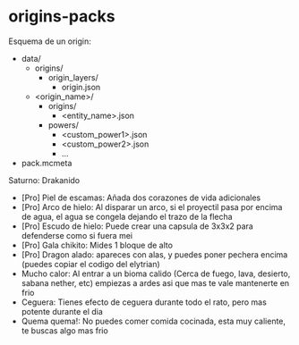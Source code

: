 # origins-packs
Esquema de un origin:
- data/
    - origins/
        - origin_layers/
            - origin.json
    - <origin_name>/
        - origins/
            - <entity_name>.json
        - powers/
            - <custom_power1>.json
            - <custom_power2>.json
            - ...
- pack.mcmeta

Saturno: Drakanido
- [Pro] Piel de escamas: Añada dos corazones de vida adicionales
- [Pro] Arco de hielo: Al disparar un arco, si el proyectil pasa por encima de agua, el agua se congela dejando el trazo de la flecha
- [Pro] Escudo de hielo: Puede crear una capsula de 3x3x2 para defenderse como si fuera mei
- [Pro] Gala chikito: Mides 1 bloque de alto
- [Pro] Dragon alado: apareces con alas, y puedes poner pechera encima (puedes copiar el codigo del elytrian)
- Mucho calor: Al entrar a un bioma calido (Cerca de fuego, lava, desierto, sabana nether, etc) empiezas a ardes asi que mas te vale mantenerte en frio
- Ceguera: Tienes efecto de ceguera durante todo el rato, pero mas potente durante el dia
- Quema quema!: No puedes comer comida cocinada, esta muy caliente, te buscas algo mas frio
